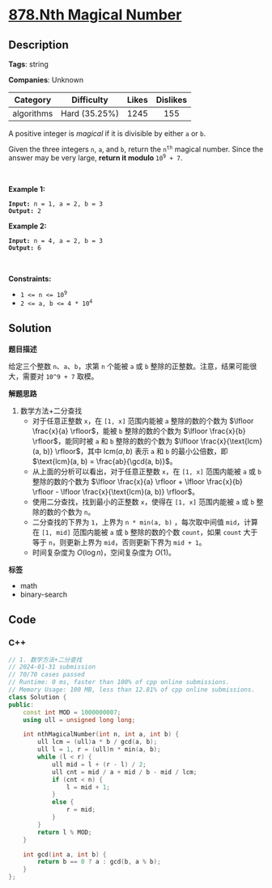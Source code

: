 # [878.Nth Magical Number](https://leetcode.com/problems/nth-magical-number/description/)

## Description

**Tags**: string

**Companies**: Unknown

|  Category  |  Difficulty   | Likes | Dislikes |
| :--------: | :-----------: | :---: | :------: |
| algorithms | Hard (35.25%) | 1245  |   155    |

<p>A positive integer is <em>magical</em> if it is divisible by either <code>a</code> or <code>b</code>.</p>
<p>Given the three integers <code>n</code>, <code>a</code>, and <code>b</code>, return the <code>n<sup>th</sup></code> magical number. Since the answer may be very large, <strong>return it modulo </strong><code>10<sup>9</sup> + 7</code>.</p>
<p>&nbsp;</p>
<p><strong class="example">Example 1:</strong></p>
<pre><code><strong>Input:</strong> n = 1, a = 2, b = 3
<strong>Output:</strong> 2</code></pre>
<p><strong class="example">Example 2:</strong></p>
<pre><code><strong>Input:</strong> n = 4, a = 2, b = 3
<strong>Output:</strong> 6</code></pre>
<p>&nbsp;</p>
<p><strong>Constraints:</strong></p>
<ul>
  <li><code>1 &lt;= n &lt;= 10<sup>9</sup></code></li>
  <li><code>2 &lt;= a, b &lt;= 4 * 10<sup>4</sup></code></li>
</ul>

## Solution

**题目描述**

给定三个整数 `n`、`a`、`b`，求第 `n` 个能被 `a` 或 `b` 整除的正整数。注意，结果可能很大，需要对 `10^9 + 7` 取模。

**解题思路**

1. 数学方法+二分查找
   - 对于任意正整数 `x`，在 `[1, x]` 范围内能被 `a` 整除的数的个数为 $\lfloor \frac{x}{a} \rfloor$，能被 `b` 整除的数的个数为 $\lfloor \frac{x}{b} \rfloor$，能同时被 `a` 和 `b` 整除的数的个数为 $\lfloor \frac{x}{\text{lcm}(a, b)} \rfloor$，其中 $\text{lcm}(a, b)$ 表示 `a` 和 `b` 的最小公倍数，即 $\text{lcm}(a, b) = \frac{ab}{\gcd(a, b)}$。
   - 从上面的分析可以看出，对于任意正整数 `x`，在 `[1, x]` 范围内能被 `a` 或 `b` 整除的数的个数为 $\lfloor \frac{x}{a} \rfloor + \lfloor \frac{x}{b} \rfloor - \lfloor \frac{x}{\text{lcm}(a, b)} \rfloor$。
   - 使用二分查找，找到最小的正整数 `x`，使得在 `[1, x]` 范围内能被 `a` 或 `b` 整除的数的个数为 `n`。
   - 二分查找的下界为 `1`，上界为 `n * min(a, b)` ，每次取中间值 `mid`，计算在 `[1, mid]` 范围内能被 `a` 或 `b` 整除的数的个数 `count`，如果 `count` 大于等于 `n`，则更新上界为 `mid`，否则更新下界为 `mid + 1`。
   - 时间复杂度为 $O(\log n)$，空间复杂度为 $O(1)$。

**标签**

- math
- binary-search

<!-- code start -->
## Code

### C++

```cpp
// 1. 数学方法+二分查找
// 2024-01-31 submission
// 70/70 cases passed
// Runtime: 0 ms, faster than 100% of cpp online submissions.
// Memory Usage: 100 MB, less than 12.81% of cpp online submissions.
class Solution {
public:
    const int MOD = 1000000007;
    using ull = unsigned long long;

    int nthMagicalNumber(int n, int a, int b) {
        ull lcm = (ull)a * b / gcd(a, b);
        ull l = 1, r = (ull)n * min(a, b);
        while (l < r) {
            ull mid = l + (r - l) / 2;
            ull cnt = mid / a + mid / b - mid / lcm;
            if (cnt < n) {
                l = mid + 1;
            }
            else {
                r = mid;
            }
        }
        return l % MOD;
    }

    int gcd(int a, int b) {
        return b == 0 ? a : gcd(b, a % b);
    }
};
```

<!-- code end -->
